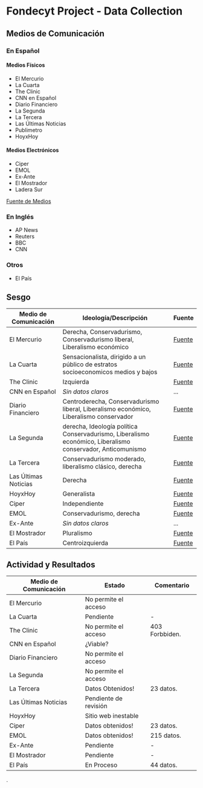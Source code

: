# Fondecyt Project - Data Collection

## Medios de Comunicación

### En Español

#### Medios Físicos

- El Mercurio
- La Cuarta
- The Clinic
- CNN en Español
- Diario Financiero
- La Segunda
- La Tercera
- Las Últimas Noticias
- Publimetro
- HoyxHoy

#### Medios Electrónicos

- Ciper
- EMOL
- Ex-Ante
- El Mostrador
- Ladera Sur

[Fuente de Medios](https://es.wikipedia.org/wiki/Medios_de_comunicaci%C3%B3n_en_Chile#Electr%C3%B3nicos)

### En Inglés

- AP News
- Reuters
- BBC
- CNN

### Otros

- El País

## Sesgo

| Medio de Comunicación | Ideología/Descripción                                                                                      | Fuente                         |
| --------------------- | ---------------------------------------------------------------------------------------------------------- | ------------------------------ |
| El Mercurio           | Derecha, Conservadurismo, Conservadurismo liberal, Liberalismo económico                                   | [Fuente][El Mercurio]          |
| La Cuarta             | Sensacionalista, dirigido a un público de estratos socioeconomicos medios y bajos                          | [Fuente][La Cuarta]            |
| The Clinic            | Izquierda                                                                                                  | [Fuente][The Clinic]           |
| CNN en Español        | _Sin datos claros_                                                                                         | ...                            |
| Diario Financiero     | Centroderecha, Conservadurismo liberal, Liberalismo económico, Liberalismo conservador                     | [Fuente][Diario Financiero]    |
| La Segunda            | derecha, Ideología política Conservadurismo, Liberalismo económico, Liberalismo conservador, Anticomunismo | [Fuente][La Segunda]           |
| La Tercera            | Conservadurismo moderado, liberalismo clásico, derecha                                                     | [Fuente][La Tercera]           |
| Las Últimas Noticias  | Derecha                                                                                                    | [Fuente][Las Ultimas Noticias] |
| HoyxHoy               | Generalista                                                                                                | [Fuente][HoyxHoy]              |
| Ciper                 | Independiente                                                                                              | [Fuente][Ciper]                |
| EMOL                  | Conservadurismo, derecha                                                                                   | [Fuente][EMOL]                 |
| Ex-Ante               | _Sin datos claros_                                                                                         | ...                            |
| El Mostrador          | Pluralismo                                                                                                 | [Fuente][El Mostrador]         |
| El País               | Centroizquierda                                                                                            | [Fuente][El Pais]              |

[El Mostrador]: https://es.wikipedia.org/wiki/El_Mostrador
[La Cuarta]: https://es.wikipedia.org/wiki/La_Cuarta
[The Clinic]: https://es.wikipedia.org/wiki/The_Clinic
[Diario Financiero]: https://es.wikipedia.org/wiki/Diario_Financiero
[La Segunda]: https://es.wikipedia.org/wiki/La_Segunda
[La Tercera]: https://es.wikipedia.org/wiki/La_Tercera
[Las Ultimas Noticias]: https://es.wikipedia.org/wiki/Las_%C3%9Altimas_Noticias
[HoyxHoy]: https://es.wikipedia.org/wiki/HoyxHoy
[Ciper]: https://es.wikipedia.org/wiki/Ciper
[EMOL]: https://es.wikipedia.org/wiki/EMOL
[El Mercurio]: https://es.wikipedia.org/wiki/El_Mercurio
[El Pais]: https://es.wikipedia.org/wiki/El_Pa%C3%ADs

## Actividad y Resultados

| Medio de Comunicación | Estado                | Comentario                                                          |
| --------------------- | --------------------- | ------------------------------------------------------------------- |
| El Mercurio           | No permite el acceso  | <span class="reference" data-ref="coment-el-mercurio"></span>       |
| La Cuarta             | Pendiente             | -                                                                   |
| The Clinic            | No permite el acceso  | 403 Forbbiden.                                                      |
| CNN en Español        | ¿Viable?              | <span class="reference" data-ref="coment-cnn"></span>               |
| Diario Financiero     | No permite el acceso  | <span class="reference" data-ref="coment-diario-financiero"></span> |
| La Segunda            | No permite el acceso  | <span class="reference" data-ref="coment-la-segunda"></span>        |
| La Tercera            | Datos Obtenidos!      | 23 datos.                                                           |
| Las Últimas Noticias  | Pendiente de revisión | <span class="reference" data-ref="coment-lun"></span>               |
| HoyxHoy               | Sitio web inestable   | <span class="reference" data-ref="coment-hoyxhoy"></span>           |
| Ciper                 | Datos obtenidos!      | 23 datos.                                                           |
| EMOL                  | Datos obtenidos!      | 215 datos.                                                          |
| Ex-Ante               | Pendiente             | -                                                                   |
| El Mostrador          | Pendiente             | -                                                                   |
| El País               | En Proceso            | 44 datos.                                                           |

<span class="com" id="coment-el-mercurio">No muestra la información, necesita de un inicio de sesión.</span>

<span class="com" id="coment-cnn">El desglose de las noticias encontradas no son lo suficientemente.</span>

<span class="com" id="coment-diario-financiero">El diario financiero utiliza distintos métodos para evitar el web scraping. Inclusive evita la apertura del código fuente y no permite mostrar las opciones al hacer click derecho, entre otras técnicas. <a href="https://www.reddit.com/r/DataHoarder/comments/17jx5ia/how_are_we_supposed_to_counter_this/">Reddit al respecto</a></span>.

<span class="com" id="coment-la-segunda">No muestra la información, requiere suscripción.</span>

<span class="com" id="coment-lun">La información desplegada en cada noticia es presentada en un formato de diario. El sitio web no permite realizar búsquedas de información. La utilización de herramientas avanzadas con google no presenta resultados favorables.</span>

<span class="com" id="coment-hoyxhoy">El sitio web no responde efectivamente a las búsquedas de información. El sitio presenta las noticias como imagenes de diarios.</span>

<style>
  .com{
    display: none
  }
</style>

<script>
  document.querySelectorAll('.reference').forEach(el => {
    const refId = el.getAttribute('data-ref');
    const source = document.getElementById(refId);
    if (source) el.innerText = source.innerText;
  });
</script>
